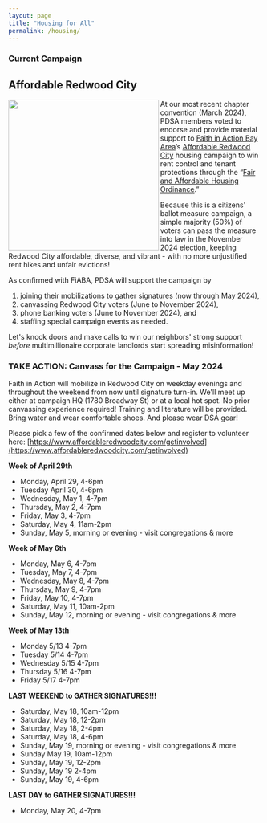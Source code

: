 ```yaml
---
layout: page
title: "Housing for All"
permalink: /housing/
---
```

<h3>Current Campaign</h3>

<h2>Affordable Redwood City</h2>

<img src="https://peninsuladsa.org/assets/images/AffordableRedwoodCity.png" align="left" height="300" width="300" >

At our most recent chapter convention (March 2024), PDSA members voted to endorse and provide material support to [Faith in Action Bay Area](https://faithinactionba.org/)’s [Affordable Redwood City](https://www.affordableredwoodcity.com/) housing campaign to win rent control and tenant protections through the “[Fair and Affordable Housing Ordinance](https://static1.squarespace.com/static/65ad75e444d969650cbc8a2b/t/65b16af6a8980e7386ce3976/1706126070592/Redwood+City+Final+as+submitted+12+11+23.docx.pdf).”  

Because this is a citizens' ballot measure campaign, a simple majority (50%) of voters can pass the measure into law in the November 2024 election, keeping Redwood City affordable, diverse, and vibrant - with no more unjustified rent hikes and unfair evictions!

As confirmed with FiABA, PDSA will support the campaign by

1. joining their mobilizations to gather signatures (now through May 2024),
2. canvassing Redwood City voters (June to November 2024),
3. phone banking voters (June to November 2024), and 
4. staffing special campaign events as needed. 

Let's knock doors and make calls to win our neighbors' strong support _before_ multimillionaire corporate landlords start spreading misinformation!

<h3>TAKE ACTION: Canvass for the Campaign - May 2024</h3>

Faith in Action will mobilize in Redwood City on weekday evenings and throughout the weekend from now until signature turn-in. We'll meet up either at campaign HQ (1780 Broadway St) or at a local hot spot. No prior canvassing experience required! Training and literature will be provided. Bring water and wear comfortable shoes. And please wear DSA gear!

Please pick a few of the confirmed dates below and register to volunteer here: [https://www.affordableredwoodcity.com/getinvolved](https://www.affordableredwoodcity.com/getinvolved)

**Week of April 29th**
- Monday, April 29, 4-6pm
- Tuesday April 30, 4-6pm
- Wednesday, May 1, 4-7pm
- Thursday, May 2, 4-7pm
- Friday, May 3, 4-7pm
- Saturday, May 4, 11am-2pm
- Sunday, May 5, morning or evening - visit congregations & more

**Week of May 6th**
- Monday, May 6, 4-7pm
- Tuesday, May 7, 4-7pm
- Wednesday, May 8, 4-7pm
- Thursday, May 9, 4-7pm
- Friday, May 10, 4-7pm
- Saturday, May 11, 10am-2pm
- Sunday, May 12, morning or evening - visit congregations & more

**Week of May 13th**
- Monday 5/13 4-7pm
- Tuesday 5/14 4-7pm
- Wednesday 5/15 4-7pm
- Thursday 5/16 4-7pm
- Friday 5/17 4-7pm

**LAST WEEKEND to GATHER SIGNATURES!!!**
- Saturday, May 18, 10am-12pm
- Saturday, May 18, 12-2pm
- Saturday, May 18, 2-4pm
- Saturday, May 18, 4-6pm
- Sunday, May 19, morning or evening - visit congregations & more
- Sunday May 19, 10am-12pm
- Sunday, May 19, 12-2pm
- Sunday, May 19 2-4pm
- Sunday, May 19, 4-6pm

**LAST DAY to GATHER SIGNATURES!!!**
- Monday, May 20, 4-7pm
